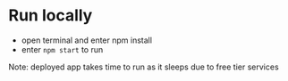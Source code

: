 # Run locally
- open terminal and enter npm install
- enter `npm start` to run 

Note: deployed app takes time to run as it sleeps due to free tier services
